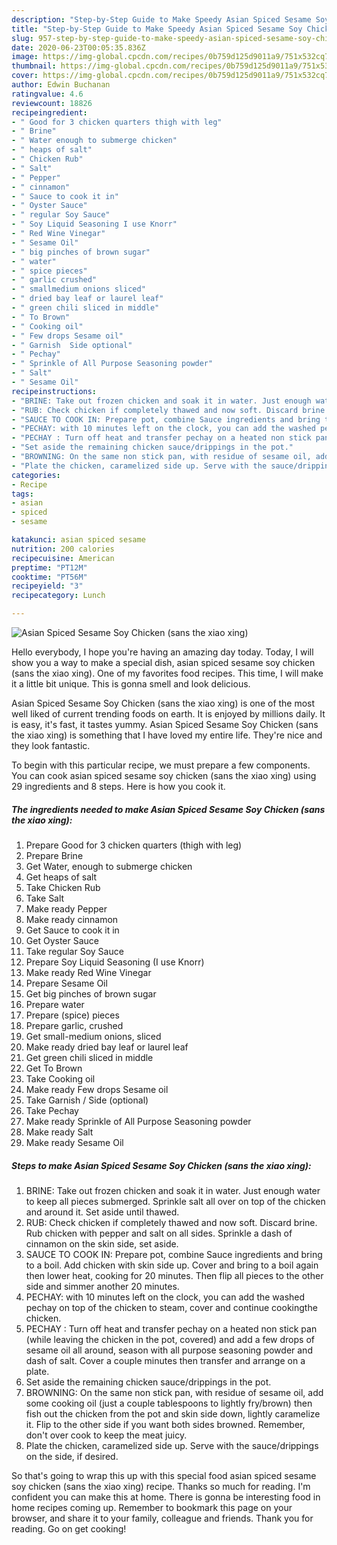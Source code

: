 ```yaml
---
description: "Step-by-Step Guide to Make Speedy Asian Spiced Sesame Soy Chicken (sans the xiao xing)"
title: "Step-by-Step Guide to Make Speedy Asian Spiced Sesame Soy Chicken (sans the xiao xing)"
slug: 957-step-by-step-guide-to-make-speedy-asian-spiced-sesame-soy-chicken-sans-the-xiao-xing
date: 2020-06-23T00:05:35.836Z
image: https://img-global.cpcdn.com/recipes/0b759d125d9011a9/751x532cq70/asian-spiced-sesame-soy-chicken-sans-the-xiao-xing-recipe-main-photo.jpg
thumbnail: https://img-global.cpcdn.com/recipes/0b759d125d9011a9/751x532cq70/asian-spiced-sesame-soy-chicken-sans-the-xiao-xing-recipe-main-photo.jpg
cover: https://img-global.cpcdn.com/recipes/0b759d125d9011a9/751x532cq70/asian-spiced-sesame-soy-chicken-sans-the-xiao-xing-recipe-main-photo.jpg
author: Edwin Buchanan
ratingvalue: 4.6
reviewcount: 18826
recipeingredient:
- " Good for 3 chicken quarters thigh with leg"
- " Brine"
- " Water enough to submerge chicken"
- " heaps of salt"
- " Chicken Rub"
- " Salt"
- " Pepper"
- " cinnamon"
- " Sauce to cook it in"
- " Oyster Sauce"
- " regular Soy Sauce"
- " Soy Liquid Seasoning I use Knorr"
- " Red Wine Vinegar"
- " Sesame Oil"
- " big pinches of brown sugar"
- " water"
- " spice pieces"
- " garlic crushed"
- " smallmedium onions sliced"
- " dried bay leaf or laurel leaf"
- " green chili sliced in middle"
- " To Brown"
- " Cooking oil"
- " Few drops Sesame oil"
- " Garnish  Side optional"
- " Pechay"
- " Sprinkle of All Purpose Seasoning powder"
- " Salt"
- " Sesame Oil"
recipeinstructions:
- "BRINE: Take out frozen chicken and soak it in water. Just enough water to keep all pieces submerged. Sprinkle salt all over on top of the chicken and around it. Set aside until thawed."
- "RUB: Check chicken if completely thawed and now soft. Discard brine. Rub chicken with pepper and salt on all sides. Sprinkle a dash of cinnamon on the skin side, set aside."
- "SAUCE TO COOK IN: Prepare pot, combine Sauce ingredients and bring to a boil. Add chicken with skin side up. Cover and bring to a boil again then lower heat, cooking for 20 minutes. Then flip all pieces to the other side and simmer another 20 minutes."
- "PECHAY: with 10 minutes left on the clock, you can add the washed pechay on top of the chicken to steam, cover and continue cookingthe chicken."
- "PECHAY : Turn off heat and transfer pechay on a heated non stick pan (while leaving the chicken in the pot, covered) and add a few drops of sesame oil all around, season with all purpose seasoning powder and dash of salt. Cover a couple minutes then transfer and arrange on a plate."
- "Set aside the remaining chicken sauce/drippings in the pot."
- "BROWNING: On the same non stick pan, with residue of sesame oil, add some cooking oil (just a couple tablespoons to lightly fry/brown) then fish out the chicken from the pot and skin side down, lightly caramelize it. Flip to the other side if you want both sides browned. Remember, don&#39;t over cook to keep the meat juicy."
- "Plate the chicken, caramelized side up. Serve with the sauce/drippings on the side, if desired."
categories:
- Recipe
tags:
- asian
- spiced
- sesame

katakunci: asian spiced sesame 
nutrition: 200 calories
recipecuisine: American
preptime: "PT12M"
cooktime: "PT56M"
recipeyield: "3"
recipecategory: Lunch

---
```



![Asian Spiced Sesame Soy Chicken (sans the xiao xing)](https://img-global.cpcdn.com/recipes/0b759d125d9011a9/751x532cq70/asian-spiced-sesame-soy-chicken-sans-the-xiao-xing-recipe-main-photo.jpg)

Hello everybody, I hope you're having an amazing day today. Today, I will show you a way to make a special dish, asian spiced sesame soy chicken (sans the xiao xing). One of my favorites food recipes. This time, I will make it a little bit unique. This is gonna smell and look delicious.

Asian Spiced Sesame Soy Chicken (sans the xiao xing) is one of the most well liked of current trending foods on earth. It is enjoyed by millions daily. It is easy, it's fast, it tastes yummy. Asian Spiced Sesame Soy Chicken (sans the xiao xing) is something that I have loved my entire life. They're nice and they look fantastic.




To begin with this particular recipe, we must prepare a few components. You can cook asian spiced sesame soy chicken (sans the xiao xing) using 29 ingredients and 8 steps. Here is how you cook it.

<!--inarticleads1-->

##### The ingredients needed to make Asian Spiced Sesame Soy Chicken (sans the xiao xing):

1. Prepare  Good for 3 chicken quarters (thigh with leg)
1. Prepare  Brine
1. Get  Water, enough to submerge chicken
1. Get  heaps of salt
1. Take  Chicken Rub
1. Take  Salt
1. Make ready  Pepper
1. Make ready  cinnamon
1. Get  Sauce to cook it in
1. Get  Oyster Sauce
1. Take  regular Soy Sauce
1. Prepare  Soy Liquid Seasoning (I use Knorr)
1. Make ready  Red Wine Vinegar
1. Prepare  Sesame Oil
1. Get  big pinches of brown sugar
1. Prepare  water
1. Prepare  (spice) pieces
1. Prepare  garlic, crushed
1. Get  small-medium onions, sliced
1. Make ready  dried bay leaf or laurel leaf
1. Get  green chili sliced in middle
1. Get  To Brown
1. Take  Cooking oil
1. Make ready  Few drops Sesame oil
1. Take  Garnish / Side (optional)
1. Take  Pechay
1. Make ready  Sprinkle of All Purpose Seasoning powder
1. Make ready  Salt
1. Make ready  Sesame Oil




<!--inarticleads2-->

##### Steps to make Asian Spiced Sesame Soy Chicken (sans the xiao xing):

1. BRINE: Take out frozen chicken and soak it in water. Just enough water to keep all pieces submerged. Sprinkle salt all over on top of the chicken and around it. Set aside until thawed.
1. RUB: Check chicken if completely thawed and now soft. Discard brine. Rub chicken with pepper and salt on all sides. Sprinkle a dash of cinnamon on the skin side, set aside.
1. SAUCE TO COOK IN: Prepare pot, combine Sauce ingredients and bring to a boil. Add chicken with skin side up. Cover and bring to a boil again then lower heat, cooking for 20 minutes. Then flip all pieces to the other side and simmer another 20 minutes.
1. PECHAY: with 10 minutes left on the clock, you can add the washed pechay on top of the chicken to steam, cover and continue cookingthe chicken.
1. PECHAY : Turn off heat and transfer pechay on a heated non stick pan (while leaving the chicken in the pot, covered) and add a few drops of sesame oil all around, season with all purpose seasoning powder and dash of salt. Cover a couple minutes then transfer and arrange on a plate.
1. Set aside the remaining chicken sauce/drippings in the pot.
1. BROWNING: On the same non stick pan, with residue of sesame oil, add some cooking oil (just a couple tablespoons to lightly fry/brown) then fish out the chicken from the pot and skin side down, lightly caramelize it. Flip to the other side if you want both sides browned. Remember, don&#39;t over cook to keep the meat juicy.
1. Plate the chicken, caramelized side up. Serve with the sauce/drippings on the side, if desired.




So that's going to wrap this up with this special food asian spiced sesame soy chicken (sans the xiao xing) recipe. Thanks so much for reading. I'm confident you can make this at home. There is gonna be interesting food in home recipes coming up. Remember to bookmark this page on your browser, and share it to your family, colleague and friends. Thank you for reading. Go on get cooking!
